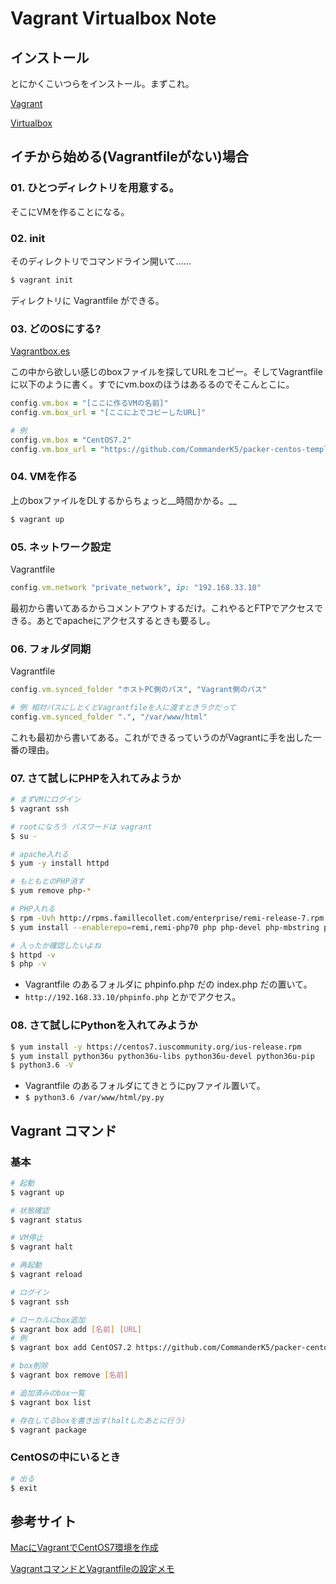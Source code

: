 Vagrant Virtualbox Note
===

## インストール

とにかくこいつらをインストール。まずこれ。

[Vagrant](https://www.vagrantup.com/)

[Virtualbox](https://www.virtualbox.org/)

## イチから始める(Vagrantfileがない)場合

### 01. ひとつディレクトリを用意する。

そこにVMを作ることになる。

### 02. init

そのディレクトリでコマンドライン開いて……

```bash
$ vagrant init
```

ディレクトリに Vagrantfile ができる。

### 03. どのOSにする?

[Vagrantbox.es](https://www.vagrantbox.es/)

この中から欲しい感じのboxファイルを探してURLをコピー。そしてVagrantfileに以下のように書く。すでにvm.boxのほうはあるるのでそこんとこに。

```ruby
config.vm.box = "[ここに作るVMの名前]"
config.vm.box_url = "[ここに上でコピーしたURL]"

# 例
config.vm.box = "CentOS7.2"
config.vm.box_url = "https://github.com/CommanderK5/packer-centos-template/releases/download/0.7.2/vagrant-centos-7.2.box"
```

### 04. VMを作る

上のboxファイルをDLするからちょっと__時間かかる。__

```bash
$ vagrant up
```

### 05. ネットワーク設定

Vagrantfile

```ruby
config.vm.network "private_network", ip: "192.168.33.10"
```

最初から書いてあるからコメントアウトするだけ。これやるとFTPでアクセスできる。あとでapacheにアクセスするときも要るし。

### 06. フォルダ同期

Vagrantfile

```ruby
config.vm.synced_folder "ホストPC側のパス", "Vagrant側のパス"

# 例 相対パスにしとくとVagrantfileを人に渡すときラクだって
config.vm.synced_folder ".", "/var/www/html"
```

これも最初から書いてある。これができるっていうのがVagrantに手を出した一番の理由。

### 07. さて試しにPHPを入れてみようか

```bash
# まずVMにログイン
$ vagrant ssh

# rootになろう パスワードは vagrant
$ su -

# apache入れる
$ yum -y install httpd

# もともとのPHP消す
$ yum remove php-*

# PHP入れる
$ rpm -Uvh http://rpms.famillecollet.com/enterprise/remi-release-7.rpm
$ yum install --enablerepo=remi,remi-php70 php php-devel php-mbstring php-pdo php-gd php-xml php-mcrypt

# 入ったか確認したいよね
$ httpd -v
$ php -v
```

- Vagrantfile のあるフォルダに phpinfo.php だの index.php だの置いて。
- `http://192.168.33.10/phpinfo.php` とかでアクセス。

### 08. さて試しにPythonを入れてみようか

```bash
$ yum install -y https://centos7.iuscommunity.org/ius-release.rpm
$ yum install python36u python36u-libs python36u-devel python36u-pip
$ python3.6 -V
```

- Vagrantfile のあるフォルダにてきとうにpyファイル置いて。
- `$ python3.6 /var/www/html/py.py`

## Vagrant コマンド

### 基本

```bash
# 起動
$ vagrant up

# 状態確認
$ vagrant status

# VM停止
$ vagrant halt

# 再起動
$ vagrant reload

# ログイン
$ vagrant ssh

# ローカルにbox追加
$ vagrant box add [名前] [URL]
# 例
$ vagrant box add CentOS7.2 https://github.com/CommanderK5/packer-centos-template/releases/download/0.7.2/vagrant-centos-7.2.box

# box削除
$ vagrant box remove [名前]

# 追加済みのbox一覧
$ vagrant box list

# 存在してるboxを書き出す(haltしたあとに行う)
$ vagrant package
```

### CentOSの中にいるとき

```bash
# 出る
$ exit
```




## 参考サイト

[MacにVagrantでCentOS7環境を作成](https://qiita.com/sudachi808/items/3614fd90f9025973de4b)

[VagrantコマンドとVagrantfileの設定メモ](https://qiita.com/TsukasaGR/items/2d47eae4d8f9c0fe5cd5)

